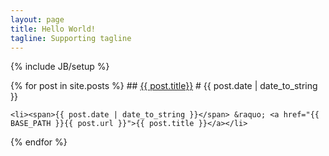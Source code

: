 ```yaml
---
layout: page
title: Hello World!
tagline: Supporting tagline
---
```

{% include JB/setup %}

<div class="posts">
  {% for post in site.posts %}
## <a href="{{ BASE_PATH }}{{ post.url }}">{{ post.title}}</a>
# {{ post.date | date_to_string }}

    <li><span>{{ post.date | date_to_string }}</span> &raquo; <a href="{{ BASE_PATH }}{{ post.url }}">{{ post.title }}</a></li>
  {% endfor %}
</div>
